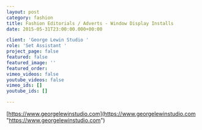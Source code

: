 ```yaml
---
layout: post
category: fashion
title: Fashion Editorials / Adverts - Window Display Installs
date: 2015-05-31T23:00:00.000+00:00

client: 'George Lewin Studio '
role: 'Set Assistant '
project_page: false
featured: false
featured_image: ''
featured_order: 
vimeo_videos: false
youtube_videos: false
vimeo_ids: []
youtube_ids: []

---
```

[https://www.georgelewinstudio.com](https://www.georgelewinstudio.com "https://www.georgelewinstudio.com")